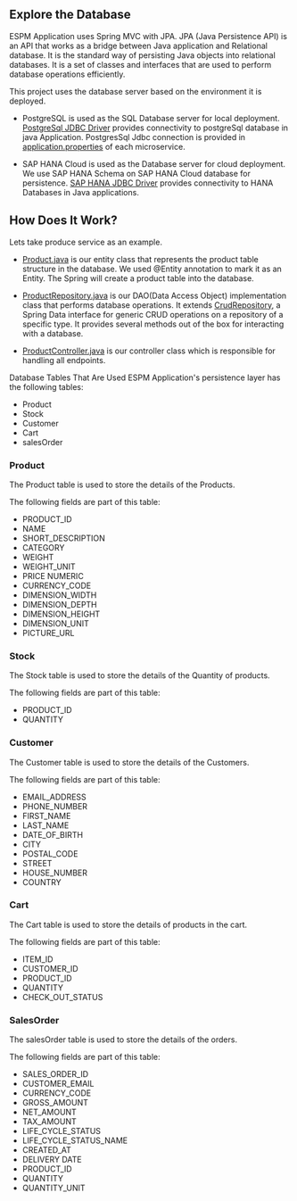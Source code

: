 ## Explore the Database

ESPM Application uses Spring MVC with JPA. JPA (Java Persistence API) is an API that works as a bridge between Java application and Relational database. It is the standard way of persisting Java objects into relational databases. It is a set of classes and interfaces that are used to perform database operations efficiently.

This project uses the database server based on the environment it is deployed.

* PostgreSQL is used as the SQL Database server for local deployment. [PostgreSql JDBC Driver](https://jdbc.postgresql.org/documentation) provides connectivity to postgreSql database in java Application. PostgresSql Jdbc connection is provided in [application.properties](https://github.com/SAP-samples/cloud-espm-cloud-native/blob/main/customer-service/src/main/resources/application.properties) of each microservice.

* SAP HANA Cloud is used as the Database server for cloud deployment. We use SAP HANA Schema on SAP HANA Cloud database for persistence.
[SAP HANA JDBC Driver](https://help.sap.com/docs/SAP_HANA_CLIENT/f1b440ded6144a54ada97ff95dac7adf/434e2962074540e18c802fd478de86d6.html?version=latest) provides connectivity to HANA Databases in Java applications.

## How Does It Work?

Lets take produce service as an example.
* [Product.java](/product-service/src/main/java/com/sap/refapps/espm/model/Product.java) is our entity class that represents the product table structure in the database.
We used @Entity annotation to mark it as an Entity. The Spring will create a product table into the database.

* [ProductRepository.java](/product-service/src/main/java/com/sap/refapps/espm/repository/ProductRepository.java) is our DAO(Data Access Object) implementation class that performs database operations. 
It extends [CrudRepository](https://docs.spring.io/spring-data/commons/docs/current/api/org/springframework/data/repository/CrudRepository.html), a Spring Data interface for generic CRUD operations on a repository of a specific type. It provides several methods out of the box for interacting with a database.

* [ProductController.java](/product-service/src/main/java/com/sap/refapps/espm/controller/ProductController.java#L43) is our controller class which is responsible for handling all endpoints.

Database Tables That Are Used ESPM Application's persistence layer has the following tables: 

* Product
* Stock
* Customer
* Cart
* salesOrder

### Product
The Product table is used to store the details of the Products.

The following fields are part of this table:

* PRODUCT_ID	
* NAME	
* SHORT_DESCRIPTION	
* CATEGORY	
* WEIGHT	
* WEIGHT_UNIT	
* PRICE	NUMERIC		
* CURRENCY_CODE		
* DIMENSION_WIDTH			
* DIMENSION_DEPTH			
* DIMENSION_HEIGHT	
* DIMENSION_UNIT		
* PICTURE_URL		
	
### Stock	
The Stock table is used to store the details of the Quantity of products.

The following fields are part of this table:

* PRODUCT_ID
* QUANTITY
	
### Customer
The Customer table is used to store the details of the Customers.

The following fields are part of this table:	

* EMAIL_ADDRESS	
* PHONE_NUMBER			
* FIRST_NAME			
* LAST_NAME			
* DATE_OF_BIRTH		
* CITY			
* POSTAL_CODE			
* STREET				
* HOUSE_NUMBER			
* COUNTRY			

### Cart
The Cart table is used to store the details of products in the cart.

The following fields are part of this table:

* ITEM_ID		
* CUSTOMER_ID			
* PRODUCT_ID			
* QUANTITY			
* CHECK_OUT_STATUS	
	
### SalesOrder
The salesOrder table is used to store the details of the orders.

The following fields are part of this table:	

* SALES_ORDER_ID		
* CUSTOMER_EMAIL			
* CURRENCY_CODE			
* GROSS_AMOUNT			
* NET_AMOUNT			
* TAX_AMOUNT			
* LIFE_CYCLE_STATUS	
* LIFE_CYCLE_STATUS_NAME	
* CREATED_AT			
* DELIVERY DATE			
* PRODUCT_ID			
* QUANTITY			
* QUANTITY_UNIT			


	
	
